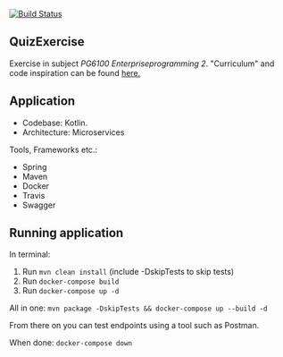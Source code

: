 [![Build Status](https://travis-ci.org/GardOS/QuizExercise.svg?branch=master)](https://travis-ci.org/GardOS/QuizExercise)

## QuizExercise
Exercise in subject *PG6100 Enterpriseprogramming 2*. "Curriculum" and code inspiration can be found 
[here.](https://github.com/arcuri82/testing_security_development_enterprise_systems)

## Application
* Codebase: Kotlin. 
* Architecture: Microservices

Tools, Frameworks etc.:
* Spring
* Maven
* Docker
* Travis
* Swagger

## Running application
In terminal:
1. Run `mvn clean install` (include -DskipTests to skip tests)  
2. Run `docker-compose build`  
3. Run `docker-compose up -d`

All in one: `mvn package -DskipTests && docker-compose up --build -d`

From there on you can test endpoints using a tool such as Postman.

When done: `docker-compose down` 